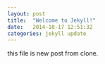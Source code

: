 ```yaml
---
layout: post
title:  "Welcome to Jekyll!"
date:   2014-10-17 12:51:32
categories: jekyll update
---
```



this file is new post from clone.
